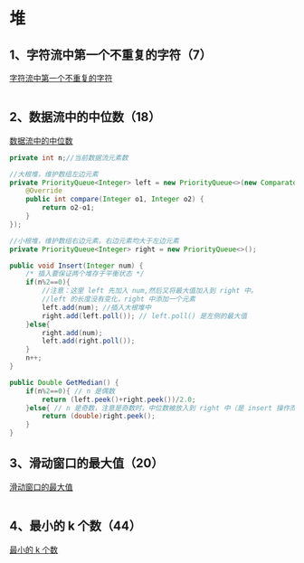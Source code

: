 # 堆

## 1、字符流中第一个不重复的字符（7）

[字符流中第一个不重复的字符](https://www.nowcoder.com/practice/00de97733b8e4f97a3fb5c680ee10720?tpId=13&tqId=11207&tPage=1&rp=1&ru=/ta/coding-interviews&qru=/ta/coding-interviews/question-ranking)

```java

```



## 2、数据流中的中位数（18）

[数据流中的中位数](https://www.nowcoder.com/practice/9be0172896bd43948f8a32fb954e1be1?tpId=13&tqId=11216&tPage=1&rp=1&ru=/ta/coding-interviews&qru=/ta/coding-interviews/question-ranking)

```java
private int n;//当前数据流元素数

//大根堆，维护数组左边元素
private PriorityQueue<Integer> left = new PriorityQueue<>(new Comparator<Integer>() {
    @Override
    public int compare(Integer o1, Integer o2) {
        return o2-o1;
    }
});

//小根堆，维护数组右边元素。右边元素均大于左边元素
private PriorityQueue<Integer> right = new PriorityQueue<>();

public void Insert(Integer num) {
    /* 插入要保证两个堆存于平衡状态 */
    if(n%2==0){
        //注意：这里 left 先加入 num,然后又将最大值加入到 right 中。
        //left 的长度没有变化，right 中添加一个元素
        left.add(num); //插入大根堆中
        right.add(left.poll()); // left.poll() 是左侧的最大值
    }else{
        right.add(num);
        left.add(right.poll());
    }
    n++;
}

public Double GetMedian() {
    if(n%2==0){ // n 是偶数
        return (left.peek()+right.peek())/2.0;
    }else{ // n 是奇数，注意是奇数时，中位数被放入到 right 中（是 insert 操作而定）
        return (double)right.peek();
    }
}
```



## 3、滑动窗口的最大值（20）

[滑动窗口的最大值](https://www.nowcoder.com/practice/1624bc35a45c42c0bc17d17fa0cba788?tpId=13&tqId=11217&tPage=1&rp=1&ru=/ta/coding-interviews&qru=/ta/coding-interviews/question-ranking)

```java

```



## 4、最小的 k 个数（44）

[最小的 k 个数](https://www.nowcoder.com/practice/6a296eb82cf844ca8539b57c23e6e9bf?tpId=13&tqId=11182&tPage=1&rp=1&ru=/ta/coding-interviews&qru=/ta/coding-interviews/question-ranking)

```java

```

